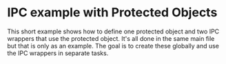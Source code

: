 IPC example with Protected Objects
==================================
This short example shows how to define one protected object and two IPC
wrappers that use the protected object. It's all done in the same main file but
that is only as an example. The goal is to create these globally and use the
IPC wrappers in separate tasks.
